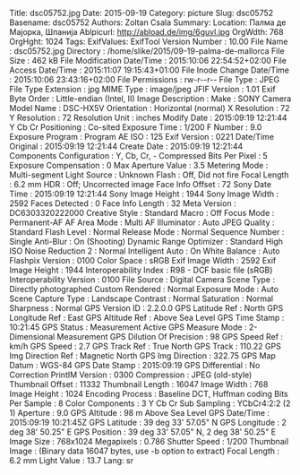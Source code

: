 Title: dsc05752.jpg
Date: 2015-09-19
Category: picture
Slug: dsc05752
Basename: dsc05752
Authors: Zoltan Csala
Summary:
Location: Палма де Мајорка, Шпанија
Ablpicurl: http://abload.de/img/6guvl.jpg
OrgWdth: 768
OrgHght: 1024
Tags:
ExifValues: ExifTool Version Number : 10.00
            File Name : dsc05752.jpg
            Directory : /home/slike/2015/09-19-palma-de-mallorca
            File Size : 462 kB
            File Modification Date/Time : 2015:10:06 22:54:52+02:00
            File Access Date/Time : 2015:11:07 19:15:43+01:00
            File Inode Change Date/Time : 2015:10:06 23:43:16+02:00
            File Permissions : rw-r--r--
            File Type : JPEG
            File Type Extension : jpg
            MIME Type : image/jpeg
            JFIF Version : 1.01
            Exif Byte Order : Little-endian (Intel, II)
            Image Description :
            Make : SONY
            Camera Model Name : DSC-HX5V
            Orientation : Horizontal (normal)
            X Resolution : 72
            Y Resolution : 72
            Resolution Unit : inches
            Modify Date : 2015:09:19 12:21:44
            Y Cb Cr Positioning : Co-sited
            Exposure Time : 1/200
            F Number : 9.0
            Exposure Program : Program AE
            ISO : 125
            Exif Version : 0221
            Date/Time Original : 2015:09:19 12:21:44
            Create Date : 2015:09:19 12:21:44
            Components Configuration : Y, Cb, Cr, -
            Compressed Bits Per Pixel : 5
            Exposure Compensation : 0
            Max Aperture Value : 3.5
            Metering Mode : Multi-segment
            Light Source : Unknown
            Flash : Off, Did not fire
            Focal Length : 6.2 mm
            HDR : Off; Uncorrected image
            Face Info Offset : 72
            Sony Date Time : 2015:09:19 12:21:44
            Sony Image Height : 1944
            Sony Image Width : 2592
            Faces Detected : 0
            Face Info Length : 32
            Meta Version : DC6303320222000
            Creative Style : Standard
            Macro : Off
            Focus Mode : Permanent-AF
            AF Area Mode : Multi
            AF Illuminator : Auto
            JPEG Quality : Standard
            Flash Level : Normal
            Release Mode : Normal
            Sequence Number : Single
            Anti-Blur : On (Shooting)
            Dynamic Range Optimizer : Standard
            High ISO Noise Reduction 2 : Normal
            Intelligent Auto : On
            White Balance : Auto
            Flashpix Version : 0100
            Color Space : sRGB
            Exif Image Width : 2592
            Exif Image Height : 1944
            Interoperability Index : R98 - DCF basic file (sRGB)
            Interoperability Version : 0100
            File Source : Digital Camera
            Scene Type : Directly photographed
            Custom Rendered : Normal
            Exposure Mode : Auto
            Scene Capture Type : Landscape
            Contrast : Normal
            Saturation : Normal
            Sharpness : Normal
            GPS Version ID : 2.2.0.0
            GPS Latitude Ref : North
            GPS Longitude Ref : East
            GPS Altitude Ref : Above Sea Level
            GPS Time Stamp : 10:21:45
            GPS Status : Measurement Active
            GPS Measure Mode : 2-Dimensional Measurement
            GPS Dilution Of Precision : 98
            GPS Speed Ref : km/h
            GPS Speed : 2.7
            GPS Track Ref : True North
            GPS Track : 110.22
            GPS Img Direction Ref : Magnetic North
            GPS Img Direction : 322.75
            GPS Map Datum : WGS-84
            GPS Date Stamp : 2015:09:19
            GPS Differential : No Correction
            PrintIM Version : 0300
            Compression : JPEG (old-style)
            Thumbnail Offset : 11332
            Thumbnail Length : 16047
            Image Width : 768
            Image Height : 1024
            Encoding Process : Baseline DCT, Huffman coding
            Bits Per Sample : 8
            Color Components : 3
            Y Cb Cr Sub Sampling : YCbCr4:2:2 (2 1)
            Aperture : 9.0
            GPS Altitude : 98 m Above Sea Level
            GPS Date/Time : 2015:09:19 10:21:45Z
            GPS Latitude : 39 deg 33' 57.05" N
            GPS Longitude : 2 deg 38' 50.25" E
            GPS Position : 39 deg 33' 57.05" N, 2 deg 38' 50.25" E
            Image Size : 768x1024
            Megapixels : 0.786
            Shutter Speed : 1/200
            Thumbnail Image : (Binary data 16047 bytes, use -b option to extract)
            Focal Length : 6.2 mm
            Light Value : 13.7
Lang: sr

